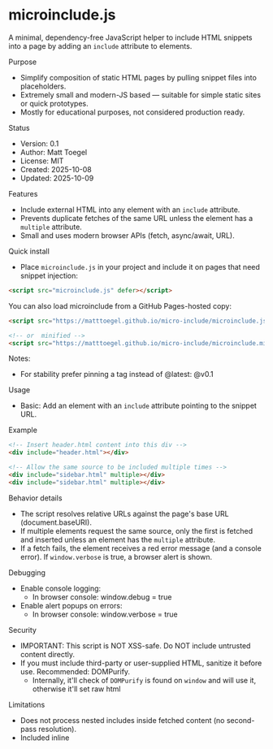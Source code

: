 # microinclude.js

A minimal, dependency-free JavaScript helper to include HTML snippets into a page by adding an `include` attribute to elements.

Purpose
- Simplify composition of static HTML pages by pulling snippet files into placeholders.
- Extremely small and modern-JS based — suitable for simple static sites or quick prototypes.
- Mostly for educational purposes, not considered production ready.

Status
- Version: 0.1
- Author: Matt Toegel
- License: MIT
- Created: 2025-10-08
- Updated: 2025-10-09

Features
- Include external HTML into any element with an `include` attribute.
- Prevents duplicate fetches of the same URL unless the element has a `multiple` attribute.
- Small and uses modern browser APIs (fetch, async/await, URL).

Quick install
- Place `microinclude.js` in your project and include it on pages that need snippet injection:

```html
<script src="microinclude.js" defer></script>
```

You can also load microinclude from a GitHub Pages-hosted copy:

```html
<script src="https://matttoegel.github.io/micro-include/microinclude.js" defer></script>

<!-- or  minified -->
<script src="https://matttoegel.github.io/micro-include/microinclude.min.js" defer></script>
```


Notes:
- For stability prefer pinning a tag instead of @latest: @v0.1

Usage
- Basic: Add an element with an `include` attribute pointing to the snippet URL.

Example
```html
<!-- Insert header.html content into this div -->
<div include="header.html"></div>

<!-- Allow the same source to be included multiple times -->
<div include="sidebar.html" multiple></div>
<div include="sidebar.html" multiple></div>
```

Behavior details
- The script resolves relative URLs against the page's base URL (document.baseURI).
- If multiple elements request the same source, only the first is fetched and inserted unless an element has the `multiple` attribute.
- If a fetch fails, the element receives a red error message (and a console error). If `window.verbose` is true, a browser alert is shown.

Debugging
- Enable console logging:
    - In browser console: window.debug = true
- Enable alert popups on errors:
    - In browser console: window.verbose = true

Security
- IMPORTANT: This script is NOT XSS-safe. Do NOT include untrusted content directly.
- If you must include third-party or user-supplied HTML, sanitize it before use. Recommended: DOMPurify.
  - Internally, it'll check of `DOMPurify` is found on `window` and will use it, otherwise it'll set raw html

Limitations
- Does not process nested includes inside fetched content (no second-pass resolution).
- Included inline <script> tags are not executed by default.
- Basic error handling only; failed fetches are reported to the element and console.
- Uses modern JavaScript — may not work in very old browsers without polyfills.

Implementation notes
- The library finds all elements with an `include` attribute and fetches the specified URL.
- It uses an internal map to avoid duplicate requests for the same URL unless `multiple` is present on the element.
- Example semantics:
    - attribute name: `include`
    - allow multiple occurrences: presence of the `multiple` attribute

Contributing
- Bug reports, small fixes, and suggestions welcome.
- Keep changes minimal and consistent with the project's small footprint and no-dependency goal.

License
- MIT — see LICENSE file for details.

Changelog
- 2025-10-08 — v0.1 — Initial release (basic include support, duplicate suppression).
- 2025-10-09 — v0.1 — Minor updates and documentation tweaks.

Notes and hints
- If you rely on scripts inside included fragments, you will need to evaluate them explicitly after insertion (microinclude does not do that).
- If you need nested includes, run the include pass again on inserted content or enhance the script to re-scan inserted fragments.
- The script aims to be tiny and opinionated — for more advanced templating or component logic consider using a framework.

Contact
- Author: Matt Toegel
- License: MIT